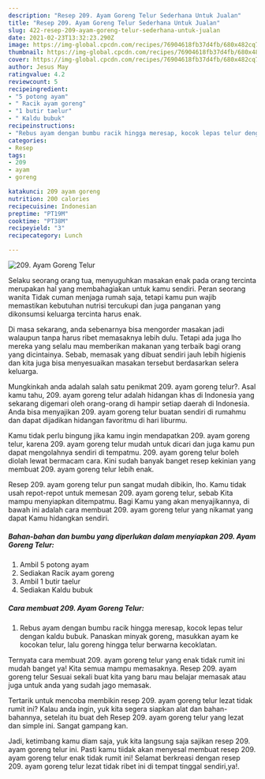 ```yaml
---
description: "Resep 209. Ayam Goreng Telur Sederhana Untuk Jualan"
title: "Resep 209. Ayam Goreng Telur Sederhana Untuk Jualan"
slug: 422-resep-209-ayam-goreng-telur-sederhana-untuk-jualan
date: 2021-02-23T13:32:23.290Z
image: https://img-global.cpcdn.com/recipes/76904618fb37d4fb/680x482cq70/209-ayam-goreng-telur-foto-resep-utama.jpg
thumbnail: https://img-global.cpcdn.com/recipes/76904618fb37d4fb/680x482cq70/209-ayam-goreng-telur-foto-resep-utama.jpg
cover: https://img-global.cpcdn.com/recipes/76904618fb37d4fb/680x482cq70/209-ayam-goreng-telur-foto-resep-utama.jpg
author: Jesus May
ratingvalue: 4.2
reviewcount: 5
recipeingredient:
- "5 potong ayam"
- " Racik ayam goreng"
- "1 butir taelur"
- " Kaldu bubuk"
recipeinstructions:
- "Rebus ayam dengan bumbu racik hingga meresap, kocok lepas telur dengan kaldu bubuk. Panaskan minyak goreng, masukkan ayam ke kocokan telur, lalu goreng hingga telur berwarna kecoklatan."
categories:
- Resep
tags:
- 209
- ayam
- goreng

katakunci: 209 ayam goreng 
nutrition: 200 calories
recipecuisine: Indonesian
preptime: "PT19M"
cooktime: "PT38M"
recipeyield: "3"
recipecategory: Lunch

---
```



![209. Ayam Goreng Telur](https://img-global.cpcdn.com/recipes/76904618fb37d4fb/680x482cq70/209-ayam-goreng-telur-foto-resep-utama.jpg)

Selaku seorang orang tua, menyuguhkan masakan enak pada orang tercinta merupakan hal yang membahagiakan untuk kamu sendiri. Peran seorang  wanita Tidak cuman menjaga rumah saja, tetapi kamu pun wajib memastikan kebutuhan nutrisi tercukupi dan juga panganan yang dikonsumsi keluarga tercinta harus enak.

Di masa  sekarang, anda sebenarnya bisa mengorder masakan jadi walaupun tanpa harus ribet memasaknya lebih dulu. Tetapi ada juga lho mereka yang selalu mau memberikan makanan yang terbaik bagi orang yang dicintainya. Sebab, memasak yang dibuat sendiri jauh lebih higienis dan kita juga bisa menyesuaikan masakan tersebut berdasarkan selera keluarga. 



Mungkinkah anda adalah salah satu penikmat 209. ayam goreng telur?. Asal kamu tahu, 209. ayam goreng telur adalah hidangan khas di Indonesia yang sekarang digemari oleh orang-orang di hampir setiap daerah di Indonesia. Anda bisa menyajikan 209. ayam goreng telur buatan sendiri di rumahmu dan dapat dijadikan hidangan favoritmu di hari liburmu.

Kamu tidak perlu bingung jika kamu ingin mendapatkan 209. ayam goreng telur, karena 209. ayam goreng telur mudah untuk dicari dan juga kamu pun dapat mengolahnya sendiri di tempatmu. 209. ayam goreng telur boleh diolah lewat bermacam cara. Kini sudah banyak banget resep kekinian yang membuat 209. ayam goreng telur lebih enak.

Resep 209. ayam goreng telur pun sangat mudah dibikin, lho. Kamu tidak usah repot-repot untuk memesan 209. ayam goreng telur, sebab Kita mampu menyiapkan ditempatmu. Bagi Kamu yang akan menyajikannya, di bawah ini adalah cara membuat 209. ayam goreng telur yang nikamat yang dapat Kamu hidangkan sendiri.

<!--inarticleads1-->

##### Bahan-bahan dan bumbu yang diperlukan dalam menyiapkan 209. Ayam Goreng Telur:

1. Ambil 5 potong ayam
1. Sediakan  Racik ayam goreng
1. Ambil 1 butir taelur
1. Sediakan  Kaldu bubuk




<!--inarticleads2-->

##### Cara membuat 209. Ayam Goreng Telur:

1. Rebus ayam dengan bumbu racik hingga meresap, kocok lepas telur dengan kaldu bubuk. Panaskan minyak goreng, masukkan ayam ke kocokan telur, lalu goreng hingga telur berwarna kecoklatan.




Ternyata cara membuat 209. ayam goreng telur yang enak tidak rumit ini mudah banget ya! Kita semua mampu memasaknya. Resep 209. ayam goreng telur Sesuai sekali buat kita yang baru mau belajar memasak atau juga untuk anda yang sudah jago memasak.

Tertarik untuk mencoba membikin resep 209. ayam goreng telur lezat tidak rumit ini? Kalau anda ingin, yuk kita segera siapkan alat dan bahan-bahannya, setelah itu buat deh Resep 209. ayam goreng telur yang lezat dan simple ini. Sangat gampang kan. 

Jadi, ketimbang kamu diam saja, yuk kita langsung saja sajikan resep 209. ayam goreng telur ini. Pasti kamu tiidak akan menyesal membuat resep 209. ayam goreng telur enak tidak rumit ini! Selamat berkreasi dengan resep 209. ayam goreng telur lezat tidak ribet ini di tempat tinggal sendiri,ya!.

